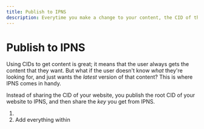 ```yaml
---
title: Publish to IPNS
description: Everytime you make a change to your content, the CID of that content changes. IPNS allows you to share a static link that never changes, and that link points to the updating content.
---
```


# Publish to IPNS

Using CIDs to get content is great; it means that the user always gets the content that they want. But what if the user doesn't know _what_ they're looking for, and just wants the _latest_ version of that content? This is where IPNS comes in handy.

Instead of sharing the CID of your website, you publish the root CID of your website to IPNS, and then share the _key_ you get from IPNS.

1. 
1. Add everything within 

